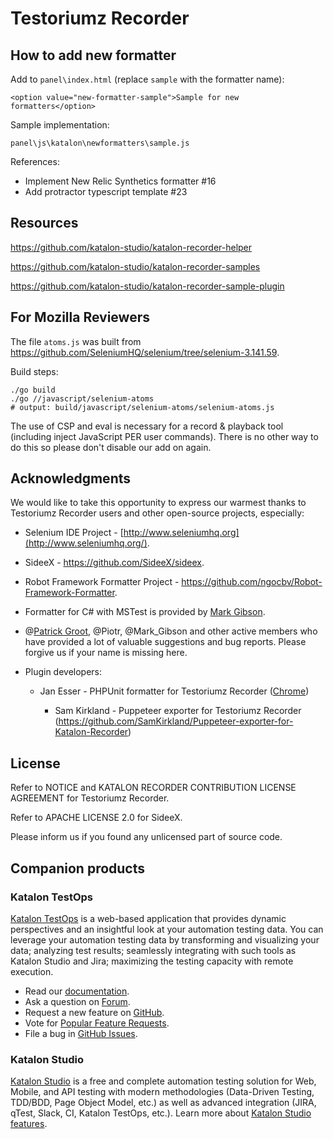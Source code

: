 # Testoriumz Recorder

## How to add new formatter

Add to `panel\index.html` (replace `sample` with the formatter name):

```
<option value="new-formatter-sample">Sample for new formatters</option>
```

Sample implementation:
```
panel\js\katalon\newformatters\sample.js
```

References:
* Implement New Relic Synthetics formatter #16
* Add protractor typescript template #23

## Resources

https://github.com/katalon-studio/katalon-recorder-helper

https://github.com/katalon-studio/katalon-recorder-samples

https://github.com/katalon-studio/katalon-recorder-sample-plugin

## For Mozilla Reviewers

The file `atoms.js` was built from https://github.com/SeleniumHQ/selenium/tree/selenium-3.141.59.

Build steps:
```
./go build
./go //javascript/selenium-atoms
# output: build/javascript/selenium-atoms/selenium-atoms.js
```

The use of CSP and eval is necessary for a record & playback tool (including inject JavaScript PER user commands). There is no other way to do this so please don't disable our add on again.

## Acknowledgments

We would like to take this opportunity to express our warmest thanks to Testoriumz Recorder users and other open-source projects, especially:

* Selenium IDE Project - [http://www.seleniumhq.org](http://www.seleniumhq.org/).

* SideeX - https://github.com/SideeX/sideex.

* Robot Framework Formatter Project - https://github.com/ngocbv/Robot-Framework-Formatter.

* Formatter for C# with MSTest is provided by [Mark Gibson](https://forum.katalon.com/discussion/4209/export-to-c-with-webdriver-and-mstest).

* @[Patrick Groot](https://github.com/pgroot91), @Piotr, @Mark_Gibson and other active members who have provided a lot of valuable suggestions and bug reports. Please forgive us if your name is missing here.

* Plugin developers:

  * Jan Esser - PHPUnit formatter for Testoriumz Recorder ([Chrome](https://chrome.google.com/webstore/detail/phpunit-formatter-for-kat/gelokgfkbnkkcdbokielchgpfnphoalk?utm_source=chrome-ntp-icon))

      * Sam Kirkland - Puppeteer exporter for Testoriumz Recorder (https://github.com/SamKirkland/Puppeteer-exporter-for-Katalon-Recorder)

## License

Refer to NOTICE and KATALON RECORDER CONTRIBUTION LICENSE AGREEMENT for Testoriumz Recorder.

Refer to APACHE LICENSE 2.0 for SideeX.

Please inform us if you found any unlicensed part of source code.

## Companion products

### Katalon TestOps

[Katalon TestOps](https://analytics.katalon.com) is a web-based application that provides dynamic perspectives and an insightful look at your automation testing data. You can leverage your automation testing data by transforming and visualizing your data; analyzing test results; seamlessly integrating with such tools as Katalon Studio and Jira; maximizing the testing capacity with remote execution.

* Read our [documentation](https://docs.katalon.com/katalon-analytics/docs/overview.html).
* Ask a question on [Forum](https://forum.katalon.com/categories/katalon-analytics).
* Request a new feature on [GitHub](CONTRIBUTING.md).
* Vote for [Popular Feature Requests](https://github.com/katalon-analytics/katalon-analytics/issues?q=is%3Aopen+is%3Aissue+label%3Afeature-request+sort%3Areactions-%2B1-desc).
* File a bug in [GitHub Issues](https://github.com/katalon-analytics/katalon-analytics/issues).

### Katalon Studio
[Katalon Studio](https://www.katalon.com) is a free and complete automation testing solution for Web, Mobile, and API testing with modern methodologies (Data-Driven Testing, TDD/BDD, Page Object Model, etc.) as well as advanced integration (JIRA, qTest, Slack, CI, Katalon TestOps, etc.). Learn more about [Katalon Studio features](https://www.katalon.com/features/).
